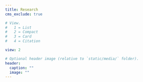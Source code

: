 ```yaml
---
title: Research
cms_exclude: true

# View.
#   1 = List
#   2 = Compact
#   3 = Card
#   4 = Citation

view: 2

# Optional header image (relative to `static/media/` folder).
header:
  caption: ""
  image: ""
---
```

